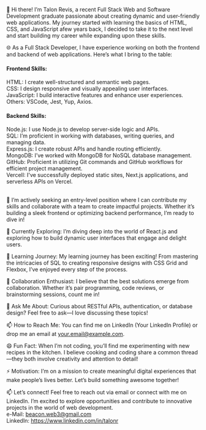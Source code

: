 👋 Hi there! I’m Talon Revis, a recent Full Stack Web and Software Development graduate passionate about creating dynamic and user-friendly web applications. My journey started with learning the basics of HTML, CSS, and JavaScript afew years back, I decided to take it to the next level and start building my career while expanding upon these skills.

🌐 As a Full Stack Developer, I have experience working on both the frontend and backend of web applications. Here’s what I bring to the table:

<h4>Frontend Skills:</h4>
HTML: I create well-structured and semantic web pages.<br/>
CSS: I design responsive and visually appealing user interfaces.<br/>
JavaScript: I build interactive features and enhance user experiences.<br/>
Others: VSCode, Jest, Yup, Axios.<br/>

<h4>Backend Skills:</h4>
Node.js: I use Node.js to develop server-side logic and APIs.<br/>
SQL: I’m proficient in working with databases, writing queries, and managing data.<br/>
Express.js: I create robust APIs and handle routing efficiently.<br/>
MongoDB: I’ve worked with MongoDB for NoSQL database management.<br/>
GitHub: Proficient in utilizing Git commands and GitHub workflows for efficient project management.<br/>
VercelI: I've successfully deployed static sites, Next.js applications, and serverless APIs on Vercel.<br/>
<br/>

🚀 I’m actively seeking an entry-level position where I can contribute my skills and collaborate with a team to create impactful projects. Whether it’s building a sleek frontend or optimizing backend performance, I’m ready to dive in!

🔭 Currently Exploring: I’m diving deep into the world of React.js and exploring how to build dynamic user interfaces that engage and delight users.<br/>

🌱 Learning Journey: My learning journey has been exciting! From mastering the intricacies of SQL to creating responsive designs with CSS Grid and Flexbox, I’ve enjoyed every step of the process.<br/>

👯 Collaboration Enthusiast: I believe that the best solutions emerge from collaboration. Whether it’s pair programming, code reviews, or brainstorming sessions, count me in!<br/>

💬 Ask Me About: Curious about RESTful APIs, authentication, or database design? Feel free to ask—I love discussing these topics!<br/>

📫 How to Reach Me: You can find me on LinkedIn (Your LinkedIn Profile) or drop me an email at your.email@example.com.<br/>

😄 Fun Fact: When I’m not coding, you’ll find me experimenting with new recipes in the kitchen. I believe cooking and coding share a common thread—they both involve creativity and attention to detail!<br/>

⚡ Motivation: I’m on a mission to create meaningful digital experiences that make people’s lives better. Let’s build something awesome together!<br/>

📫 Let’s connect! Feel free to reach out via email or connect with me on LinkedIn. I’m excited to explore opportunities and contribute to innovative projects in the world of web development.<br/>
e-Mail: beacon.web3@gmail.com<br/>
LinkedIn: https://www.linkedin.com/in/talonr<br/>

